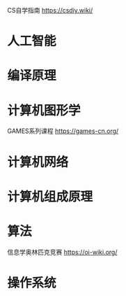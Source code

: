 
CS自学指南 https://csdiy.wiki/

# 人工智能




# 编译原理




# 计算机图形学

GAMES系列课程 https://games-cn.org/



# 计算机网络




# 计算机组成原理



# 算法

信息学奥林匹克竞赛 https://oi-wiki.org/



# 操作系统
